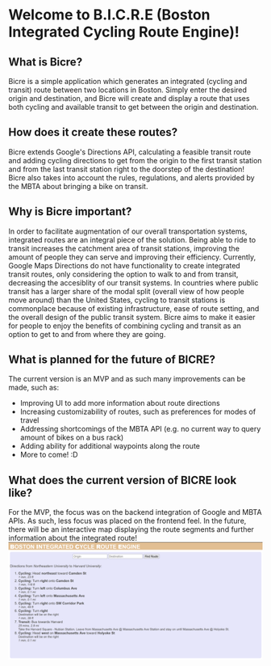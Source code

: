 # Welcome to B.I.C.R.E (Boston Integrated Cycling Route Engine)!
## What is Bicre?
Bicre is a simple application which generates an integrated (cycling and transit) route between two locations in Boston. Simply enter the desired origin and destination, and Bicre will create and display a route that uses both cycling and available transit to get between the origin and destination.
## How does it create these routes?
Bicre extends Google's Directions API, calculating a feasible transit route and adding cycling directions to get from the origin to the first transit station and from the last transit station right to the doorstep of the destination! 
Bicre also takes into account the rules, regulations, and alerts provided by the MBTA about bringing a bike on transit.
## Why is Bicre important?
In order to facilitate augmentation of our overall transportation systems, integrated routes are an integral piece of the solution. Being able to ride to transit increases the catchment area of transit stations, improving the amount of people they can serve and improving their efficiency. 
Currently, Google Maps Directions do not have functionality to create integrated transit routes, only considering the option to walk to and from transit, decreasing the accesiblity of our transit systems.
In countries where public transit has a larger share of the modal split (overall view of how people move around) than the United States, cycling to transit stations is commonplace because of existing infrastructure, ease of route setting, and the overall design of the public transit system.
Bicre aims to make it easier for people to enjoy the benefits of combining cycling and transit as an option to get to and from where they are going.
## What is planned for the future of BICRE?
The current version is an MVP and as such many improvements can be made, such as:
  * Improving UI to add more information about route directions
  * Increasing customizability of routes, such as preferences for modes of travel
  * Addressing shortcomings of the MBTA API (e.g. no current way to query amount of bikes on a bus rack)
  * Adding ability for additional waypoints along the route
  * More to come! :D

## What does the current version of BICRE look like?
For the MVP, the focus was on the backend integration of Google and MBTA APIs. As such, less focus was placed on the frontend feel. In the future, there will be an interactive map displaying the route segments and further information about the integrated route!
![](image-examples/bicre_v1_example.PNG)
